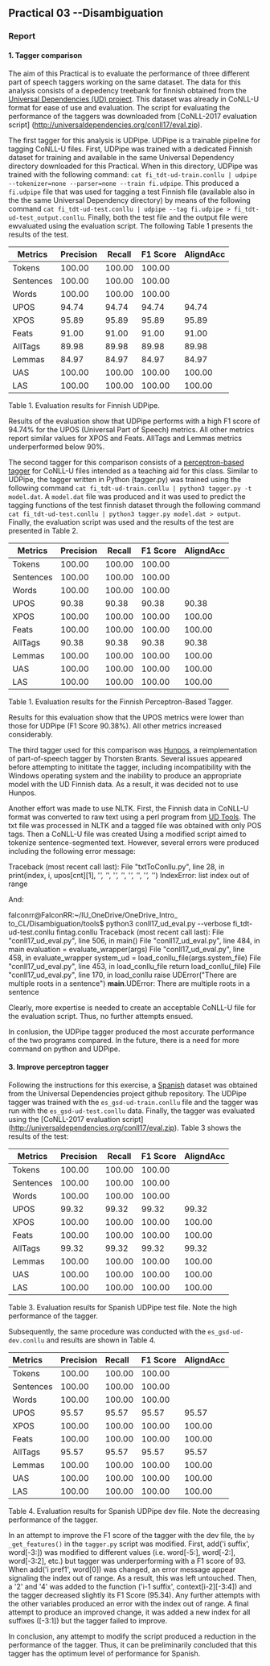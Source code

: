 ## Practical 03 --Disambiguation 
### Report

#### 1. Tagger comparison

The aim of this Practical is to evaluate the performance of three different part of speech taggers working on the same dataset. 
The data for this analysis consists of a depedency treebank for finnish obtained from the [Universal Dependencies (UD) project](https://github.com/UniversalDependencies/UD_Finnish-TDT). This dataset was already in CoNLL-U format for ease of use and evaluation. The script for evaluating the performance of the taggers was downloaded from [CoNLL-2017 evaluation script] (http://universaldependencies.org/conll17/eval.zip). 

The first tagger for this analysis is UDPipe. UDPipe is a trainable pipeline for tagging CoNLL-U files. First, UDPipe was trained  with a dedicated Finnish dataset for training and available in the same Universal Dependency directory downloaded for this Practical. When in this directory, UDPipe was trained with the following command: `cat fi_tdt-ud-train.conllu | udpipe --tokenizer=none --parser=none --train fi.udpipe`. This produced a `fi.udpipe` file that was used for tagging a test Finnish file (available also in the the same Universal Dependency directory) by means of the following command `cat fi_tdt-ud-test.conllu | udpipe --tag fi.udpipe > fi_tdt-ud-test_output.conllu`. Finally, both the test file and the output file were ewvaluated using the evaluation script. The following Table 1 presents the results of the test.  

|Metrics    | Precision |    Recall |  F1 Score | AligndAcc|
|-----------|-----------|-----------|-----------|----------|
|Tokens     |    100.00 |    100.00 |    100.00 |          |
|Sentences  |    100.00 |    100.00 |    100.00 |          |
|Words      |    100.00 |    100.00 |    100.00 |          |
|UPOS       |     94.74 |     94.74 |     94.74 |     94.74|
|XPOS       |     95.89 |     95.89 |     95.89 |     95.89|
|Feats      |     91.00 |     91.00 |     91.00 |     91.00|
|AllTags    |     89.98 |     89.98 |     89.98 |     89.98|
|Lemmas     |     84.97 |     84.97 |     84.97 |     84.97|
|UAS        |    100.00 |    100.00 |    100.00 |    100.00|
|LAS        |    100.00 |    100.00 |    100.00 |    100.00|

Table 1. Evaluation results for Finnish UDPipe. 

Results of the evaluation show that UDPipe performs with a high F1 score of 94.74% for the UPOS (Universal Part of Speech) metrics. All other metrics report similar values for XPOS and Feats. AllTags and Lemmas metrics underperformed below 90%. 

The second tagger for this comparison consists of a [perceptron-based tagger](https://github.com/ftyers/conllu-perceptron-tagger) for CoNLL-U files intended as a teaching aid for this class. Similar to UDPipe, the tagger written in Python (tagger.py) was trained using the following command `cat fi_tdt-ud-train.conllu | python3 tagger.py -t model.dat`. A `model.dat` file was produced and it was used to predict the tagging functions of the test finnish dataset through the following command `cat fi_tdt-ud-test.conllu | python3 tagger.py model.dat > output`. Finally, the evaluation script was used and the results of the test are presented in Table 2. 


|Metrics    | Precision |    Recall |  F1 Score | AligndAcc |
|-----------|-----------|-----------|-----------|-----------|
|Tokens     |    100.00 |    100.00 |    100.00 |           |
|Sentences  |    100.00 |    100.00 |    100.00 |           | 
|Words      |    100.00 |    100.00 |    100.00 |           |
|UPOS       |     90.38 |     90.38 |     90.38 |     90.38 | 
|XPOS       |    100.00 |    100.00 |    100.00 |    100.00 |
|Feats      |    100.00 |    100.00 |    100.00 |    100.00 |
|AllTags    |     90.38 |     90.38 |     90.38 |     90.38 |
|Lemmas     |    100.00 |    100.00 |    100.00 |    100.00 | 
|UAS        |    100.00 |    100.00 |    100.00 |    100.00 |  
|LAS        |    100.00 |    100.00 |    100.00 |    100.00 |

Table 1. Evaluation results for the Finnish Perceptron-Based Tagger. 

Results for this evaluation show that the UPOS metrics were lower than those for UDPipe (F1 Score 90.38%). All other metrics increased considerably. 

The third tagger used for this comparison was [Hunpos](https://code.google.com/archive/p/hunpos/), a reimplementation of part-of-speech tagger by Thorsten Brants. Several issues appeared before attempting to inititate the tagger, including incompatibility with the Windows operating system and the inability to produce an appropriate model with the UD Finnish data. As a result, it was decided not to use Hunpos. 

Another effort was made to use NLTK. First, the Finnish data in CoNLL-U format was converted to raw text using a perl program from [UD Tools](https://github.com/universaldependencies/tools). The txt file was processed in NLTK and a tagged file was obtained with only POS tags. Then a CoNLL-U file was created Using a modified script aimed to tokenize sentence-segmented text. However, several errors were produced including the following error message:

Traceback (most recent call last):
  File "txtToConllu.py", line 28, in <module>
    print(index, i, upos[cnt][1], '_', '_', '_', '_', '_', '_', '_', '_')
IndexError: list index out of range

And: 
    
falconrr@FalconRR:~/IU_OneDrive/OneDrive_Intro_ to_CL/Disambiguation/tools$ python3 conll17_ud_eval.py --verbose fi_tdt-ud-test.conllu fintag.conllu
Traceback (most recent call last):
  File "conll17_ud_eval.py", line 506, in <module>
    main()
  File "conll17_ud_eval.py", line 484, in main
    evaluation = evaluate_wrapper(args)
  File "conll17_ud_eval.py", line 458, in evaluate_wrapper
    system_ud = load_conllu_file(args.system_file)
  File "conll17_ud_eval.py", line 453, in load_conllu_file
    return load_conllu(_file)
  File "conll17_ud_eval.py", line 170, in load_conllu
    raise UDError("There are multiple roots in a sentence")
__main__.UDError: There are multiple roots in a sentence

Clearly, more expertise is needed to create an acceptable CoNLL-U file for the evaluation script. Thus, no further attempts ensued. 

In conlusion, the UDPipe tagger produced the most accurate performance of the two programs compared. In the future, there is a need for more command on python and UDPipe.  

#### 3. Improve perceptron tagger

Following the instructions for this exercise, a [Spanish](https://github.com/UniversalDependencies/UD_Spanish-GSD) dataset was obtained from the Universal Dependencies project github repository. The UDPipe tagger was trained with the `es_gsd-ud-train.conllu` file and the tagger was run with the `es_gsd-ud-test.conllu` data. Finally, the tagger was evaluated using the [CoNLL-2017 evaluation script] (http://universaldependencies.org/conll17/eval.zip). Table 3 shows the results of the test: 

|Metrics    | Precision |    Recall |  F1 Score | AligndAcc |
|-----------|-----------|-----------|-----------|-----------|
|Tokens     |    100.00 |    100.00 |    100.00 |           |
|Sentences  |    100.00 |    100.00 |    100.00 |           |
|Words      |    100.00 |    100.00 |    100.00 |           |
|UPOS       |     99.32 |     99.32 |     99.32 |     99.32 |
|XPOS       |    100.00 |    100.00 |    100.00 |    100.00 |
|Feats      |    100.00 |    100.00 |    100.00 |    100.00 | 
|AllTags    |     99.32 |     99.32 |     99.32 |     99.32 | 
|Lemmas     |    100.00 |    100.00 |    100.00 |    100.00 |
|UAS        |    100.00 |    100.00 |    100.00 |    100.00 |
|LAS        |    100.00 |    100.00 |    100.00 |    100.00 |

Table 3. Evaluation results for Spanish UDPipe test file. Note the high performance of the tagger. 

Subsequently, the same procedure was conducted with the `es_gsd-ud-dev.conllu` and results are shown in Table 4. 

|Metrics    | Precision |    Recall |  F1 Score | AligndAcc |
|:----------|:----------|:----------|:----------|:----------|
|Tokens     |    100.00 |    100.00 |    100.00 |           |
|Sentences  |    100.00 |    100.00 |    100.00 |           |
|Words      |    100.00 |    100.00 |    100.00 |           |
|UPOS       |     95.57 |     95.57 |     95.57 |     95.57 |
|XPOS       |    100.00 |    100.00 |    100.00 |    100.00 |
|Feats      |    100.00 |    100.00 |    100.00 |    100.00 |
|AllTags    |     95.57 |     95.57 |     95.57 |     95.57 |
|Lemmas     |    100.00 |    100.00 |    100.00 |    100.00 |
|UAS        |    100.00 |    100.00 |    100.00 |    100.00 |
|LAS        |    100.00 |    100.00 |    100.00 |    100.00 |

Table 4. Evaluation results for Spanish UDPipe dev file. Note the decreasing performance of the tagger. 

In an attempt to improve the F1 score of the tagger with the dev file, the `by _get_features()` in the `tagger.py` script was modified. First, add('i suffix', word[-3:]) was modified to different values (i.e. word[-5:], word[-2:], word[-3:2], etc.) but tagger was underperforming with a F1 score of 93. When add('i pref1', word[0]) was changed, an error message appear signaling the index out of range. As a result, this was left untouched. Then, a '2' and '4' was added to the function ('i-1 suffix', context[i-2][-3:4]) and the tagger decreased slightly its F1 Score (95.34). Any further attempts with the other variables produced an error with the index out of range. A final attempt to produce an improved change, it was added a new index for all suffixes ([-3:1]) but the tagger failed to improve. 

In conclusion, any attempt to modify the script produced a reduction in the performance of the tagger. Thus, it can be preliminarily concluded that this tagger has the optimum level of performance for Spanish. 